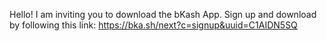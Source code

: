Hello! I am inviting you to download the bKash App. Sign up and download by following this link: https://bka.sh/next?c=signup&uuid=C1AIDN5SQ
